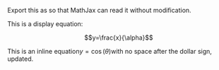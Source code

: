 ---
---
Export this as so that MathJax can read it without modification.

This is a display equation:

$$y=\frac{x}{\alpha}$$

This is an inline equation$y=\cos(\theta)$with no space after the dollar sign, updated.
